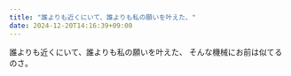 ```yaml
---
title: "誰よりも近くにいて、誰よりも私の願いを叶えた、"
date: 2024-12-20T14:16:39+09:00
---
```

誰よりも近くにいて、誰よりも私の願いを叶えた、
そんな機械にお前は似てるのさ。
